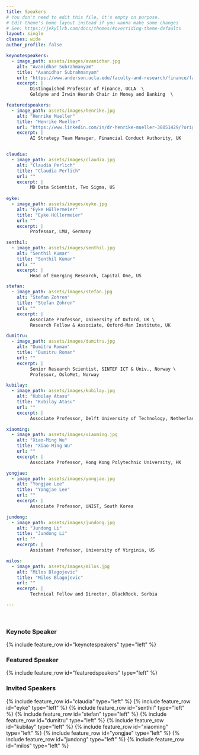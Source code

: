 ```yaml
---
title: Speakers
# You don't need to edit this file, it's empty on purpose.
# Edit theme's home layout instead if you wanna make some changes
# See: https://jekyllrb.com/docs/themes/#overriding-theme-defaults
layout: single
classes: wide
author_profile: false

keynotespeakers:
  - image_path: assets/images/avanidhar.jpg
    alt: "Avanidhar Subrahmanyam"
    title: "Avanidhar Subrahmanyam"
    url: "https://www.anderson.ucla.edu/faculty-and-research/finance/faculty/subrahmanyam"
    excerpt: |
         Distinguished Professor of Finance, UCLA  \
         Goldyne and Irwin Hearsh Chair in Money and Banking  \

featuredspeakers:
  - image_path: assets/images/henrike.jpg
    alt: "Henrike Mueller"
    title: "Henrike Mueller"
    url: "https://www.linkedin.com/in/dr-henrike-mueller-38051429/?originalSubdomain=uk"
    excerpt: |
         AI Strategy Team Manager, Financial Conduct Authority, UK


claudia:
  - image_path: assets/images/claudia.jpg
    alt: "Claudia Perlich"
    title: "Claudia Perlich"
    url: ""
    excerpt: |
         MD Data Scientist, Two Sigma, US
    
eyke:
  - image_path: assets/images/eyke.jpg
    alt: "Eyke Hüllermeier"
    title: "Eyke Hüllermeier"
    url: ""
    excerpt: |
         Professor, LMU, Germany

senthil:
  - image_path: assets/images/senthil.jpg
    alt: "Senthil Kumar"
    title: "Senthil Kumar"
    url: ""
    excerpt: |
         Head of Emerging Research, Capital One, US

stefan:
  - image_path: assets/images/stefan.jpg
    alt: "Stefan Zohren"
    title: "Stefan Zohren"
    url: ""
    excerpt: |
         Associate Professor, University of Oxford, UK \
         Research Fellow & Associate, Oxford-Man Institute, UK

dumitru:
  - image_path: assets/images/dumitru.jpg
    alt: "Dumitru Roman"
    title: "Dumitru Roman"
    url: ""
    excerpt: |
         Senior Research Scientist, SINTEF ICT & Univ., Norway \
         Professor, OsloMet, Norway

kubilay:
  - image_path: assets/images/kubilay.jpg
    alt: "Kubilay Atasu"
    title: "Kubilay Atasu"
    url: ""
    excerpt: |
         Associate Professor, Delft University of Technology, Netherlands

xiaoming:
  - image_path: assets/images/xiaoming.jpg
    alt: "Xiao-Ming Wu"
    title: "Xiao-Ming Wu"
    url: ""
    excerpt: |
         Associate Professor, Hong Kong Polytechnic University, HK

yongjae:
  - image_path: assets/images/yongjae.jpg
    alt: "Yongjae Lee"
    title: "Yongjae Lee"
    url: ""
    excerpt: |
         Associate Professor, UNIST, South Korea

jundong:
  - image_path: assets/images/jundong.jpg
    alt: "Jundong Li"
    title: "Jundong Li"
    url: ""
    excerpt: |
         Assistant Professor, University of Virginia, US

milos:
  - image_path: assets/images/milos.jpg
    alt: "Milos Blagojevic"
    title: "Milos Blagojevic"
    url: ""
    excerpt: |
         Technical Fellow and Director, BlackRock, Serbia

---
```

<br/>
<section class="organizers" markdown="1">
  
### Keynote Speaker
{% include feature_row id="keynotespeakers" type="left" %}

### Featured Speaker
{% include feature_row id="featuredspeakers" type="left" %}

### Invited Speakers
{% include feature_row id="claudia" type="left" %}
{% include feature_row id="eyke" type="left" %}
{% include feature_row id="senthil" type="left" %}
{% include feature_row id="stefan" type="left" %}
{% include feature_row id="dumitru" type="left" %}
{% include feature_row id="kubilay" type="left" %}
{% include feature_row id="xiaoming" type="left" %}
{% include feature_row id="yongjae" type="left" %}
{% include feature_row id="jundong" type="left" %}
{% include feature_row id="milos" type="left" %}

</section>

